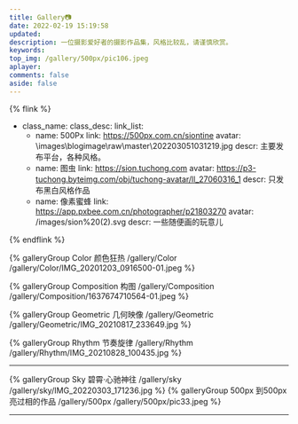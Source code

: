 ```yaml
---
title: Gallery📷
date: 2022-02-19 15:19:58
updated:
description: 一位摄影爱好者的摄影作品集，风格比较乱，请谨慎欣赏。
keywords:
top_img: /gallery/500px/pic106.jpeg
aplayer:
comments: false
aside: false
---
```


{% flink %}
- class_name: 
  class_desc: 
  link_list:
    - name: 500Px
      link: https://500px.com.cn/siontine
      avatar: \images\blogimage\raw\master\202203051031219.jpg
      descr: 主要发布平台，各种风格。
    - name: 图虫
      link: https://sion.tuchong.com
      avatar: https://p3-tuchong.byteimg.com/obj/tuchong-avatar/ll_27060316_1
      descr: 只发布黑白风格作品
    - name: 像素蜜蜂
      link: https://app.pxbee.com.cn/photographer/p21803270
      avatar: /images/sion%20(2).svg
      descr: 一些随便画的玩意儿
      
{% endflink %}

<div class="gallery-group-main">
{% galleryGroup Color 颜色狂热 /gallery/Color /gallery/Color/IMG_20201203_0916500-01.jpeg %}

{% galleryGroup Composition 构图 /gallery/Composition /gallery/Composition/1637674710564-01.jpeg %}

{% galleryGroup Geometric 几何映像 /gallery/Geometric /gallery/Geometric/IMG_20210817_233649.jpg %}

{% galleryGroup Rhythm 节奏旋律 /gallery/Rhythm /gallery/Rhythm/IMG_20210828_100435.jpg %}
</div>

------

<div class="gallery-group-main">
{% galleryGroup Sky 碧霄·心驰神往 /gallery/sky /gallery/sky/IMG_20220303_171236.jpg %}
{% galleryGroup 500px 到500px亮过相的作品 /gallery/500px /gallery/500px/pic33.jpeg %}
</div>

----